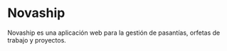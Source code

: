 # Novaship

Novaship es una aplicación web para la gestión de pasantías, orfetas de trabajo y proyectos.
